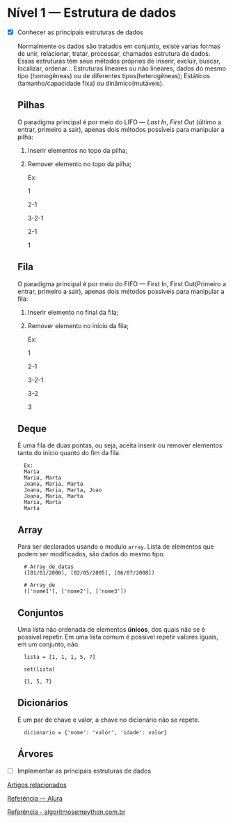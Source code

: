 # Nível 1 — Estrutura de dados

- [x] Conhecer as principais estruturas de dados

    Normalmente os dados são tratados em conjunto, existe varias formas de unir, relacionar, tratar, processar,
    chamados estrutura de dados.
    Essas estruturas têm seus métodos próprios de inserir, excluir, buscar, localizar, ordenar...
    Estruturas lineares ou não lineares, dados do mesmo tipo (homogêneas) ou de diferentes tipos(heterogêneas);
    Estáticos (tamanho/capacidade fixa) ou dinâmico(mutáveis).

    ## Pilhas

    O paradigma principal é por meio do LIFO — *Last In*, *First Out* (último a entrar, primeiro a sair),
    apenas dois métodos possíveis para manipular a pilha:

    1) Inserir elementos no topo da pilha;
    2) Remover elemento no topo da pilha;

        Ex:

        1

        2-1

        3-2-1

        2-1

        1

    ## Fila

    O paradigma principal é por meio do FIFO — First In, First Out(Primeiro a entrar, primeiro a sair),
    apenas dois métodos possíveis para manipular a fila:

    1) Inserir elemento no final da fila;
    2) Remover elemento no início da fila;

        Ex:

        1

        2-1

        3-2-1

        3-2

        3

    ## Deque

    É uma fila de duas pontas, ou seja, aceita inserir ou remover elementos tanto do início quanto do fim da fila.

        Ex:
        Maria
        Maria, Marta
        Joana, Maria, Marta
        Joana, Maria, Marta, Joao
        Joana, Maria, Marta
        Maria, Marta
        Marta

    ## Array

    Para ser declarados usando o modulo `array`. Lista de elementos que podem ser modificados, são dados do mesmo tipo.

        # Array_de_datas
        ([01/01/2000], [02/05/2005], [06/07/2008])

        # Array_de
        (['nome1'], ['nome2'], ['nome3'])

    ## Conjuntos

    Uma lista não ordenada de elementos **únicos**, dos quais não se é possível repetir. Em uma lista comum é possível
    repetir valores iguais, em um conjunto, não.

        lista = [1, 1, 1, 5, 7]

        set(lista)

        {1, 5, 7}

    ## Dicionários

    É um par de chave e valor, a chave no dicionário não se repete.
    
        dicionario = {'nome': 'valor', 'idade': valor}
    
    ## Árvores

- [ ] Implementar as principais estruturas de dados

[Artigos relacionados](https://techguide.sh/pt-BR/path/python/data-structures/)

[Referência — Alura](https://www.alura.com.br/artigos/estruturas-de-dados-introducao?gclid=CjwKCAjwm8WZBhBUEiwA178UnJ4j8AEgVf-iqVT7ewu21VlnDAlGs9nARlAiXAOgMYn22pwcC8a_BxoC5iUQAvD_BwE)

[Referência - algoritmosempython.com.br](https://algoritmosempython.com.br/cursos/algoritmos-python/intro/)